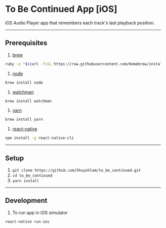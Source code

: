 # To Be Continued App [iOS]

iOS Audio Player app that remembers each track's last playback position.

---

## Prerequisites

1. [brew](http://brew.sh)

  ```sh
  ruby -e "$(curl -fsSL https://raw.githubusercontent.com/Homebrew/install/master/install)"
  ```

1. [node](http://nodejs.org/)

  ```sh
  brew install node
  ```

1. [watchman](https://facebook.github.io/watchman/)

  ```sh
  brew install watchman
  ```

1. [yarn](https://yarnpkg.com/en/docs/install)

  ```sh
  brew install yarn
  ```

1. [react-native](https://github.com/facebook/react-native/)

  ```sh
  npm install -g react-native-cli
  ```

---

## Setup

1. `git clone https://github.com/hhuynhlam/to_be_continued.git`
1. `cd to_be_continued`
1. `yarn install`

---

## Development

1. To run app in iOS simulator

  ```sh
  react-native run-ios
  ```
